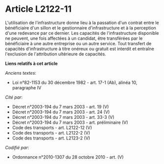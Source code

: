 # Article L2122-11

L'utilisation de l'infrastructure donne lieu à la passation d'un contrat entre le bénéficiaire d'un sillon et le gestionnaire
d'infrastructure et à la perception d'une redevance par ce dernier. Les capacités de l'infrastructure disponible ne peuvent,
une fois affectées à un candidat, être transférées par le bénéficiaire à une autre entreprise ou un autre service. Tout
transfert de capacités d'infrastructure à titre onéreux ou gratuit est interdit et entraîne l'exclusion de l'attribution
ultérieure de capacités.

**Liens relatifs à cet article**

_Anciens textes_:

  - Loi n°82-1153 du 30 décembre 1982 - art. 17-1 (Ab), alinéa 10, paragraphe IV

_Cité par_:

  - Décret n°2003-194 du 7 mars 2003 - art. 19 (V)
  - Décret n°2003-194 du 7 mars 2003 - art. 24 (V)
  - Décret n°2003-194 du 7 mars 2003 - art. 33-3 (V)
  - Décret n°2003-194 du 7 mars 2003 - art. préliminaire (V)
  - Code des transports - art. L2122-12 (V)
  - Code des transports - art. L2122-2 (V)
  - Code des transports - art. L2123-2 (V)

_Codifié par_:

  - Ordonnance n°2010-1307 du 28 octobre 2010 - art. (V)
